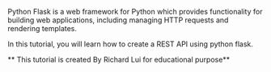 
Python Flask is a web framework for Python which provides functionality for building web applications, including managing HTTP requests and rendering templates.

In this tutorial, you will learn how to create a REST API using python flask.


** This tutorial is created By Richard Lui for educational purpose**


